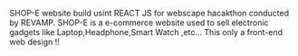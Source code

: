 SHOP-E website build usint REACT JS for webscape hacakthon conducted by REVAMP. 
SHOP-E is a e-commerce website used to sell electronic gadgets like Laptop,Headphone,Smart Watch ,etc...
This only a front-end web design !!
